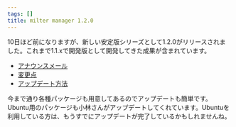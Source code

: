 ```yaml
---
tags: []
title: milter manager 1.2.0
---
```

10日ほど前になりますが、新しい安定版シリーズとして1.2.0がリリースされました。これまで1.1.xで開発版として開発してきた成果が含まれています。
<!--more-->


  * [アナウンスメール](https://sourceforge.net/mailarchive/forum.php?thread_name=20090717.095644.703364164086280026.kou%40clear-code.com&forum_name=milter-manager-users-ja)
  * [変更点](/reference/ja/news.html#release-1-2-0)
  * [アップデート方法](/reference/ja/upgrade.html)

今まで通り各種パッケージも用意してあるのでアップデートも簡単です。
Ubuntu用のパッケージも小林さんがアップデートしてくれています。Ubuntuを利用している方は、もうすでにアップデートが完了しているかもしれませんね。
